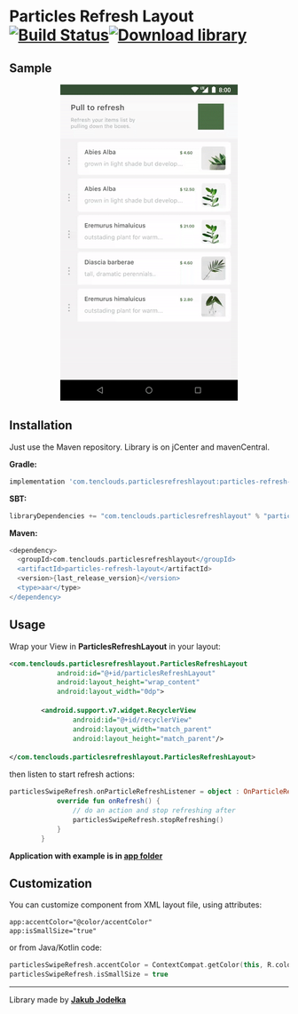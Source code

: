# Particles Refresh Layout  [![Build Status](https://app.bitrise.io/app/45cdb1c4827b546a/status.svg?token=1eTFsEydehWkAtgPX_H7vg&branch=feature/component)](https://app.bitrise.io/app/45cdb1c4827b546a)[![Download library](https://api.bintray.com/packages/10clouds-android/particlesrefreshlayout/particles-refresh-layout/images/download.svg)](https://bintray.com/10clouds-android/particlesrefreshlayout/particles-refresh-layout)


## Sample
<p align="center">
  <img src="static/sample.gif" alt="Sample Particles Refresh Layout"/>
</p>


## Installation
Just use the Maven repository. Library is on jCenter and mavenCentral.

**Gradle:**
```groovy
implementation 'com.tenclouds.particlesrefreshlayout:particles-refresh-layout:{last_release_version}'
```
**SBT:**
```groovy
libraryDependencies += "com.tenclouds.particlesrefreshlayout" % "particles-refresh-layout" % "{last_release_version}"
```
**Maven:**
```groovy
<dependency>
  <groupId>com.tenclouds.particlesrefreshlayout</groupId>
  <artifactId>particles-refresh-layout</artifactId>
  <version>{last_release_version}</version>
  <type>aar</type>
</dependency>
```

## Usage
Wrap your View in **ParticlesRefreshLayout** in your layout:
```xml
<com.tenclouds.particlesrefreshlayout.ParticlesRefreshLayout
            android:id="@+id/particlesRefreshLayout"
            android:layout_height="wrap_content"
            android:layout_width="0dp">
            
        <android.support.v7.widget.RecyclerView
                android:id="@+id/recyclerView"
                android:layout_width="match_parent"
                android:layout_height="match_parent"/>
                
</com.tenclouds.particlesrefreshlayout.ParticlesRefreshLayout>
```
then listen to start refresh actions: 
```kotlin
particlesSwipeRefresh.onParticleRefreshListener = object : OnParticleRefreshListener {
            override fun onRefresh() {
                // do an action and stop refreshing after  
                particlesSwipeRefresh.stopRefreshing()
            }
        }
```
**Application with example is in [app folder](https://github.com/10clouds/ParticlesRefreshLayout-android/tree/master/app)**

## Customization
You can customize component from XML layout file, using attributes: 
```
app:accentColor="@color/accentColor"
app:isSmallSize="true"
```
or from Java/Kotlin code:
```kotlin 
particlesSwipeRefresh.accentColor = ContextCompat.getColor(this, R.color.accentColor)
particlesSwipeRefresh.isSmallSize = true
```

---
Library made by **[Jakub Jodełka](https://github.com/jakubjodelka)**
